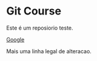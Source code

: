 # Git Course

Este é um reposiorio teste.

[Google](htt://google.com)

Mais uma linha legal de alteracao.
